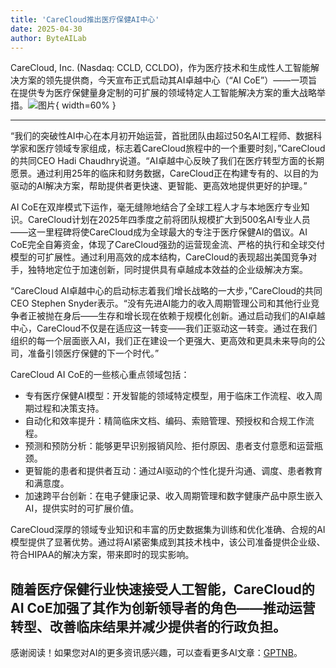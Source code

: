 ```yaml
---
title: 'CareCloud推出医疗保健AI中心'
date: 2025-04-30
author: ByteAILab
---
```


CareCloud, Inc. (Nasdaq: CCLD, CCLDO)，作为医疗技术和生成性人工智能解决方案的领先提供商，今天宣布正式启动其AI卓越中心（“AI CoE”）——一项旨在提供专为医疗保健量身定制的可扩展的领域特定人工智能解决方案的重大战略举措。![图片](https://ai-techpark.com/wp-content/uploads/CareCloud.jpg){ width=60% }

---


“我们的突破性AI中心在本月初开始运营，首批团队由超过50名AI工程师、数据科学家和医疗领域专家组成，标志着CareCloud旅程中的一个重要时刻，”CareCloud的共同CEO Hadi Chaudhry说道。“AI卓越中心反映了我们在医疗转型方面的长期愿景。通过利用25年的临床和财务数据，CareCloud正在构建专有的、以目的为驱动的AI解决方案，帮助提供者更快速、更智能、更高效地提供更好的护理。”

AI CoE在双岸模式下运作，毫无缝隙地结合了全球工程人才与本地医疗专业知识。CareCloud计划在2025年四季度之前将团队规模扩大到500名AI专业人员——这一里程碑将使CareCloud成为全球最大的专注于医疗保健AI的倡议。AI CoE完全自筹资金，体现了CareCloud强劲的运营现金流、严格的执行和全球交付模型的可扩展性。通过利用高效的成本结构，CareCloud的表现超出美国竞争对手，独特地定位于加速创新，同时提供具有卓越成本效益的企业级解决方案。

“CareCloud AI卓越中心的启动标志着我们增长战略的一大步，”CareCloud的共同CEO Stephen Snyder表示。“没有先进AI能力的收入周期管理公司和其他行业竞争者正被抛在身后——生存和增长现在依赖于规模化创新。通过启动我们的AI卓越中心，CareCloud不仅是在适应这一转变——我们正驱动这一转变。通过在我们组织的每一个层面嵌入AI，我们正在建设一个更强大、更高效和更具未来导向的公司，准备引领医疗保健的下一个时代。”

CareCloud AI CoE的一些核心重点领域包括：

- 专有医疗保健AI模型：开发智能的领域特定模型，用于临床工作流程、收入周期过程和决策支持。
- 自动化和效率提升：精简临床文档、编码、索赔管理、预授权和合规工作流程。
- 预测和预防分析：能够更早识别报销风险、拒付原因、患者支付意愿和运营瓶颈。
- 更智能的患者和提供者互动：通过AI驱动的个性化提升沟通、调度、患者教育和满意度。
- 加速跨平台创新：在电子健康记录、收入周期管理和数字健康产品中原生嵌入AI，提供实时的可扩展价值。

CareCloud深厚的领域专业知识和丰富的历史数据集为训练和优化准确、合规的AI模型提供了显著优势。通过将AI紧密集成到其技术栈中，该公司准备提供企业级、符合HIPAA的解决方案，带来即时的现实影响。

随着医疗保健行业快速接受人工智能，CareCloud的AI CoE加强了其作为创新领导者的角色——推动运营转型、改善临床结果并减少提供者的行政负担。
---
感谢阅读！如果您对AI的更多资讯感兴趣，可以查看更多AI文章：[GPTNB](https://gptnb.com)。